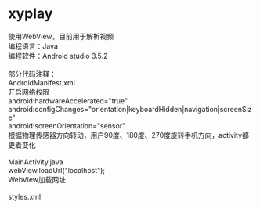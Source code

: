 # xyplay
使用WebView，目前用于解析视频
</br>
编程语言：Java</br>
编程软件：Android studio 3.5.2</br>
</br>
部分代码注释：</br>
AndroidManifest.xml
<uses-permission android:name="android.permission.INTERNET"></uses-permission>
</br>
开启网络权限</br>
android:hardwareAccelerated="true"
</br>
android:configChanges="orientation|keyboardHidden|navigation|screenSize"
</br>
android:screenOrientation="sensor"
</br>
根据物理传感器方向转动，用户90度、180度、270度旋转手机方向，activity都更着变化</br>
</br>
MainActivity.java</br>
webView.loadUrl("localhost");
</br>
WebView加载网址</br>
</br>
styles.xml
</br>
<style name="AppTheme" parent="Theme.AppCompat.Light.NoActionBar">
</br>
无标题栏
